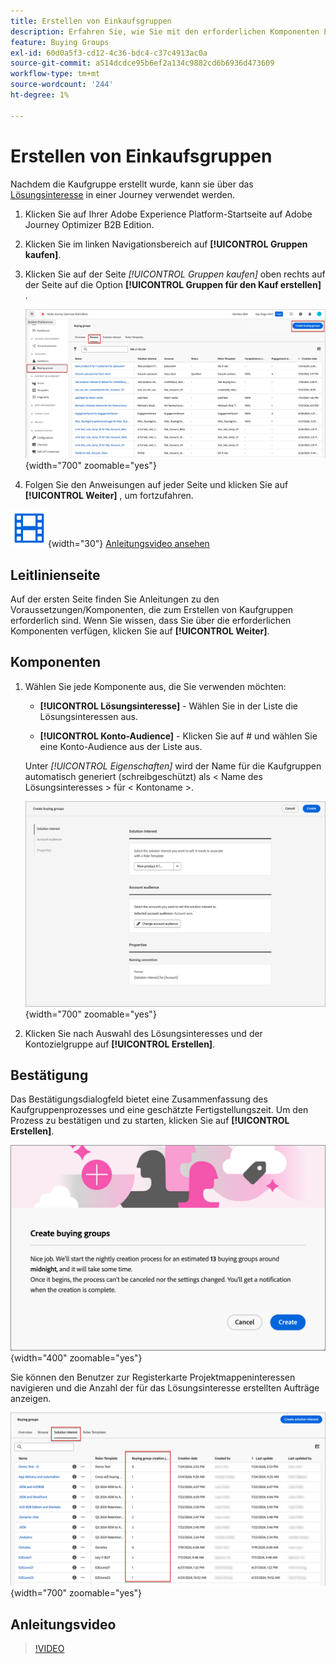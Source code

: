 ```yaml
---
title: Erstellen von Einkaufsgruppen
description: Erfahren Sie, wie Sie mit den erforderlichen Komponenten Einkaufsgruppen erstellen.
feature: Buying Groups
exl-id: 60d0a5f3-cd12-4c36-bdc4-c37c4913ac0a
source-git-commit: a514dcdce95b6ef2a134c9882cd6b6936d473609
workflow-type: tm+mt
source-wordcount: '244'
ht-degree: 1%

---
```



# Erstellen von Einkaufsgruppen

Nachdem die Kaufgruppe erstellt wurde, kann sie über das [Lösungsinteresse](./solution-interests.md) in einer Journey verwendet werden.

1. Klicken Sie auf Ihrer Adobe Experience Platform-Startseite auf Adobe Journey Optimizer B2B Edition.

1. Klicken Sie im linken Navigationsbereich auf **[!UICONTROL Gruppen kaufen]**.

1. Klicken Sie auf der Seite _[!UICONTROL Gruppen kaufen]_ oben rechts auf der Seite auf die Option **[!UICONTROL Gruppen für den Kauf erstellen]** .

   ![Klicken Sie auf &quot;Kaufgruppen erstellen&quot;](./assets/buying-groups-create.png){width="700" zoomable="yes"}

1. Folgen Sie den Anweisungen auf jeder Seite und klicken Sie auf **[!UICONTROL Weiter]** , um fortzufahren.

![Video](../../assets/do-not-localize/icon-video.svg){width="30"} [Anleitungsvideo ansehen](#how-to-video)

## Leitlinienseite

Auf der ersten Seite finden Sie Anleitungen zu den Voraussetzungen/Komponenten, die zum Erstellen von Kaufgruppen erforderlich sind. Wenn Sie wissen, dass Sie über die erforderlichen Komponenten verfügen, klicken Sie auf **[!UICONTROL Weiter]**.

## Komponenten

1. Wählen Sie jede Komponente aus, die Sie verwenden möchten:

   * **[!UICONTROL Lösungsinteresse]** - Wählen Sie in der Liste die Lösungsinteressen aus.

   * **[!UICONTROL Konto-Audience]** - Klicken Sie auf # und wählen Sie eine Konto-Audience aus der Liste aus.

   Unter _[!UICONTROL Eigenschaften]_ wird der Name für die Kaufgruppen automatisch generiert (schreibgeschützt) als &lt; Name des Lösungsinteresses > für &lt; Kontoname >.

   ![Klicken Sie auf &quot;Kaufgruppen erstellen&quot;](./assets/buying-groups-create-components.png){width="700" zoomable="yes"}

1. Klicken Sie nach Auswahl des Lösungsinteresses und der Kontozielgruppe auf **[!UICONTROL Erstellen]**.

## Bestätigung

Das Bestätigungsdialogfeld bietet eine Zusammenfassung des Kaufgruppenprozesses und eine geschätzte Fertigstellungszeit. Um den Prozess zu bestätigen und zu starten, klicken Sie auf **[!UICONTROL Erstellen]**.

![Bestätigungsdialogfeld für Einkaufsgruppen erstellen](./assets/buying-groups-create-confirm.png){width="400" zoomable="yes"}

Sie können den Benutzer zur Registerkarte Projektmappeninteressen navigieren und die Anzahl der für das Lösungsinteresse erstellten Aufträge anzeigen.

![Klicken Sie auf &quot;Kaufgruppen erstellen&quot;](./assets/solution-interest-buying-group-jobs.png){width="700" zoomable="yes"}

<!-- Other buying group activities:

Member of buying group.
Assign a member of the buying group.
Remove a member of the buying group. -->

## Anleitungsvideo

>[!VIDEO](https://video.tv.adobe.com/v/3433081/?learn=on)
